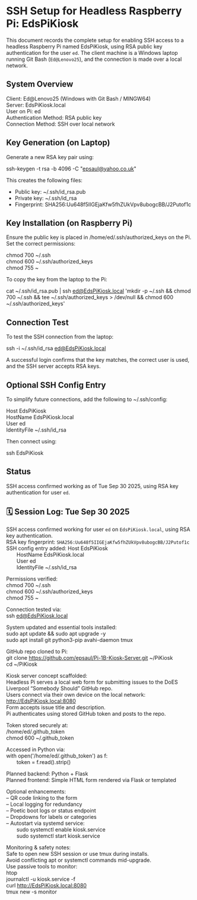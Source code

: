 # SSH Setup for Headless Raspberry Pi: EdsPiKiosk

This document records the complete setup for enabling SSH access to a headless Raspberry Pi named EdsPiKiosk, using RSA public key authentication for the user `ed`. The client machine is a Windows laptop running Git Bash (`Ed@Lenovo25`), and the connection is made over a local network.

## System Overview

Client: Ed@Lenovo25 (Windows with Git Bash / MINGW64)  
Server: EdsPiKiosk.local  
User on Pi: ed  
Authentication Method: RSA public key  
Connection Method: SSH over local network  

## Key Generation (on Laptop)

Generate a new RSA key pair using:

ssh-keygen -t rsa -b 4096 -C "epsaul@yahoo.co.uk"

This creates the following files:

- Public key: ~/.ssh/id_rsa.pub  
- Private key: ~/.ssh/id_rsa  
- Fingerprint: SHA256:Uu648f5IIGEjaKfw5fhZUkVpv8ubogcBB/J2Putof1c

## Key Installation (on Raspberry Pi)

Ensure the public key is placed in /home/ed/.ssh/authorized_keys on the Pi. Set the correct permissions:

chmod 700 ~/.ssh  
chmod 600 ~/.ssh/authorized_keys  
chmod 755 ~

To copy the key from the laptop to the Pi:

cat ~/.ssh/id_rsa.pub | ssh ed@EdsPiKiosk.local 'mkdir -p ~/.ssh && chmod 700 ~/.ssh && tee ~/.ssh/authorized_keys > /dev/null && chmod 600 ~/.ssh/authorized_keys'

## Connection Test

To test the SSH connection from the laptop:

ssh -i ~/.ssh/id_rsa ed@EdsPiKiosk.local

A successful login confirms that the key matches, the correct user is used, and the SSH server accepts RSA keys.

## Optional SSH Config Entry

To simplify future connections, add the following to ~/.ssh/config:

Host EdsPiKiosk  
    HostName EdsPiKiosk.local  
    User ed  
    IdentityFile ~/.ssh/id_rsa

Then connect using:

ssh EdsPiKiosk

## Status

SSH access confirmed working as of Tue Sep 30 2025, using RSA key authentication for user `ed`.

## 🗓️ Session Log: Tue Sep 30 2025

SSH access confirmed working for user `ed` on `EdsPiKiosk.local`, using RSA key authentication.  
RSA key fingerprint: `SHA256:Uu648f5IIGEjaKfw5fhZUkVpv8ubogcBB/J2Putof1c`  
SSH config entry added:
Host EdsPiKiosk  
  HostName EdsPiKiosk.local  
  User ed  
  IdentityFile ~/.ssh/id_rsa  

Permissions verified:  
chmod 700 ~/.ssh  
chmod 600 ~/.ssh/authorized_keys  
chmod 755 ~  

Connection tested via:  
ssh ed@EdsPiKiosk.local  

System updated and essential tools installed:  
sudo apt update && sudo apt upgrade -y  
sudo apt install git python3-pip avahi-daemon tmux  

GitHub repo cloned to Pi:  
git clone https://github.com/epsaul/Pi-1B-Kiosk-Server.git ~/PiKiosk  
cd ~/PiKiosk  

Kiosk server concept scaffolded:  
Headless Pi serves a local web form for submitting issues to the DoES Liverpool “Somebody Should” GitHub repo.  
Users connect via their own device on the local network:  
http://EdsPiKiosk.local:8080  
Form accepts issue title and description.  
Pi authenticates using stored GitHub token and posts to the repo.

Token stored securely at:  
/home/ed/.github_token  
chmod 600 ~/.github_token  

Accessed in Python via:  
with open('/home/ed/.github_token') as f:  
  token = f.read().strip()

Planned backend: Python + Flask  
Planned frontend: Simple HTML form rendered via Flask or templated

Optional enhancements:  
– QR code linking to the form  
– Local logging for redundancy  
– Poetic boot logs or status endpoint  
– Dropdowns for labels or categories  
– Autostart via systemd service:  
  sudo systemctl enable kiosk.service  
  sudo systemctl start kiosk.service  

Monitoring & safety notes:  
Safe to open new SSH session or use tmux during installs.  
Avoid conflicting apt or systemctl commands mid-upgrade.  
Use passive tools to monitor:  
htop  
journalctl -u kiosk.service -f  
curl http://EdsPiKiosk.local:8080  
tmux new -s monitor

